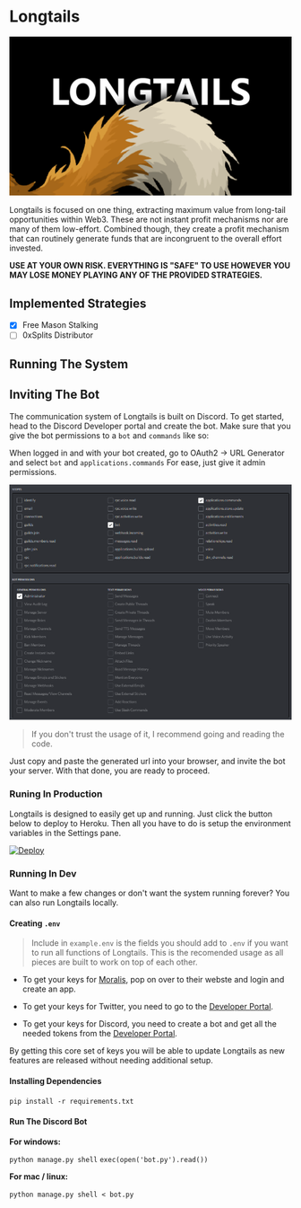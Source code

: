 # Longtails

![Longtails](/static/images/longtails.png)

Longtails is focused on one thing, extracting maximum value from long-tail opportunities within Web3. These are not instant profit mechanisms nor are many of them low-effort. Combined though, they create a profit mechanism that can routinely generate funds that are incongruent to the overall effort invested.

**USE AT YOUR OWN RISK. EVERYTHING IS "SAFE" TO USE HOWEVER YOU MAY LOSE MONEY PLAYING ANY OF THE PROVIDED STRATEGIES.**

## Implemented Strategies
  
- [x] Free Mason Stalking
- [ ] 0xSplits Distributor

## Running The System

## Inviting The Bot

The communication system of Longtails is built on Discord. To get started, head to the Discord Developer portal and create the bot. Make sure that you give the bot permissions to a `bot` and `commands` like so:

When logged in and with your bot created, go to OAuth2 -> URL Generator and select `bot` and `applications.commands` For ease, just give it admin permissions. 

![Creating the url for your Discord bot](static/images/bot-setup.png)

> If you don't trust the usage of it, I recommend going and reading the code.

Just copy and paste the generated url into your browser, and invite the bot your server. With that done, you are ready to proceed.

### Runing In Production

Longtails is designed to easily get up and running. Just click the button below to deploy to Heroku. Then all you have to do is setup the environment variables in the Settings pane.



[![Deploy](https://www.herokucdn.com/deploy/button.svg)](https://heroku.com/deploy?template=https://github.com/nftchance/longtails)

### Running In Dev

Want to make a few changes or don't want the system running forever? You can also run Longtails locally.

#### Creating `.env`

> Include in `example.env` is the fields you should add to `.env` if you want to run all functions of Longtails. This is the recomended usage as all pieces are built to work on top of each other.

* To get your keys for [Moralis](https://moralis.io/), pop on over to their webste and login and create an app. 

* To get your keys for Twitter, you need to go to the [Developer Portal](https://developer.twitter.com/en).

* To get your keys for Discord, you need to create a bot and get all the needed tokens from the [Developer Portal](https://discord.com/developers/docs/intro).

By getting this core set of keys you will be able to update Longtails as new features are released without needing additional setup.

#### Installing Dependencies

`pip install -r requirements.txt`

#### Run The Discord Bot

**For windows:**

`python manage.py shell`
`exec(open('bot.py').read())`

**For mac / linux:**

`python manage.py shell < bot.py`